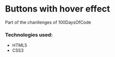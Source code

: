 <h1>Buttons with hover effect</h1>
<p>Part of the chanllenges of 100DaysOfCode</p>
<h3>Technologies used:</h3>
<ul>
<li>HTML5</li>
<li>CSS3</li>
</ul>
